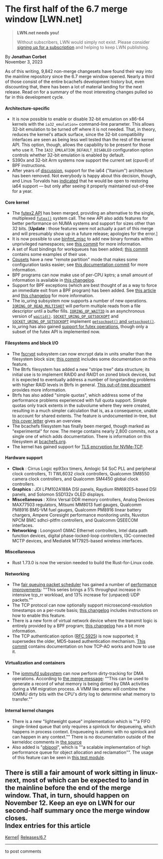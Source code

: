 # The first half of the 6.7 merge window [LWN.net]

> **LWN.net needs you!**
> 
> Without subscribers, LWN would simply not exist. Please consider [signing up for a subscription](/Promo/nst-nag2/subscribe) and helping to keep LWN publishing. 

By **Jonathan Corbet**  
November 3, 2023 

As of this writing, 9,842 non-merge changesets have found their way into the mainline repository since the 6.7 merge window opened. Nearly a third of those consist of the entire bcachefs development history but, even discounting that, there has been a lot of material landing for the next release. Read on for a summary of the most interesting changes pulled so far in this development cycle. 

#### Architecture-specific

  * It is now possible to enable or disable 32-bit emulation on x86-64 kernels with the `ia32_emulation=` command-line parameter. This allows 32-bit emulation to be turned off where it is not needed. That, in theory, reduces the kernel's attack surface, since the 32-bit compatibility interfaces are seen as being less well tested than the rest of the kernel API. This option, though, allows the capability to be present for those who use it. The `IA32_EMULATION_DEFAULT_DISABLED` configuration option controls whether 32-bit emulation is enabled by default. 
  * S390x and 32-bit Arm systems now support the current set (cpuv4) of BPF instructions. 
  * After years of [discussion](/Articles/920259/), support for the ia64 ("Itanium") architecture has been removed. Not everybody is happy about this decision, though, and Linus Torvalds has [indicated](/ml/linux-kernel/CAHk-=whFLZ67ffzt1juryCYcYz6eL_XjQF8WucDzwUR5H65+rA@mail.gmail.com/) that he would be open to restoring ia64 support — but only after seeing it properly maintained out-of-tree for a year. 



#### Core kernel

  * The [futex2 API](/Articles/940944/) has been merged, providing an alternative to the single, multiplexed [`futex()`](https://man7.org/linux/man-pages/man2/futex.2.html) system call. The new API also adds features for better performance on NUMA systems and support for sizes other than 32 bits. [**Update** : those features were not actually a part of this merge and will presumably show up in a future release; apologies for the error.] 
  * It is now possible to use [binfmt_misc](https://docs.kernel.org/admin-guide/binfmt-misc.html) to add new binary formats within unprivileged namespaces; see [this commit](https://git.kernel.org/linus/21ca59b365c0) for more information. 
  * A set of Rust bindings for workqueues has been added; [this commit](https://git.kernel.org/linus/15b286d1fd05) contains some examples of their use. 
  * [Cpusets](https://docs.kernel.org/admin-guide/cgroup-v2.html#cpuset) have a new "remote partition" mode that makes some configuration tasks easier; see [this documentation commit](https://git.kernel.org/linus/efdf7532bd3d) for more information. 
  * BPF programs can now make use of per-CPU kptrs; a small amount of information is available in [this changelog](https://git.kernel.org/linus/1e4a6d975e5c). 
  * Support for BPF exceptions (which are best thought of as a way to force an immediate exit from a BPF program) has been added. See [this article](/Articles/938435/) and [this changelog](https://git.kernel.org/linus/ec6f1b4db95b) for more information. 
  * The io_uring subsystem now supports a number of new operations. [`IORING_OP_READ_MULTISHOT`](https://git.kernel.org/linus/fc68fcda0491) will perform multiple reads from a file descriptor until a buffer fills. [`IORING_OP_WAITID`](https://git.kernel.org/linus/f31ecf671ddc) is an asynchronous version of [`waitid()`](https://man7.org/linux/man-pages/man2/wait.2.html). [`SOCKET_URING_OP_GETSOCKOPT`](https://git.kernel.org/linus/a5d2f99aff6b) and [`SOCKET_URING_OP_SETSOCKOPT`](https://git.kernel.org/linus/4232c6e349f3) implement [`getsockopt()` and `setsockopt()`](https://man7.org/linux/man-pages/man2/getsockopt.2.html). 
  * Io_uring has also gained [support for futex operations](https://git.kernel.org/linus/4de520f1fcef), though only a subset of the futex API is implemented now. 



#### Filesystems and block I/O

  * The [fscrypt](https://docs.kernel.org/filesystems/fscrypt.html) subsystem can now encrypt data in units smaller than the filesystem block size; [this commit](https://git.kernel.org/linus/5b1188847180) includes some documentation on this feature. 
  * The Btrfs filesystem has added a new "stripe tree" data structure; its initial use is to implement RAID0 and RAID1 on zoned block devices, but it is expected to eventually address a number of longstanding problems with higher RAID levels in Btrfs in general. [This out-of-tree document](/ml/linux-btrfs/20230918140515.2597127-1-johannes.thumshirn@wdc.com/) provides more information. 
  * Btrfs has also added "simple quotas", which address some of the performance problems experienced with full quota support. Simple quotas only track extents in the subvolume where they were created, resulting in a much simpler calculation that is, as a consequence, unable to account for shared extents. The feature is undocumented in-tree, but [this cover letter](/Articles/944371/) gives an overview. 
  * The bcachefs filesystem has finally been merged, though marked as "experimental" for now. The merge contains nearly 2,800 commits, not a single one of which adds documentation. There is information on this filesystem at [bcachefs.org](https://bcachefs.org/). 
  * The kernel has gained support for [TLS encryption for NVMe-TCP](/Articles/942817/). 



#### Hardware support

  * **Clock** : Cirrus Logic ep93xx timers, Amlogic S4 SoC PLL and peripheral clock controllers, TI TWL6032 clock controllers, Qualcomm SM8550 camera clock controllers, and Qualcomm SM4450 global clock controllers. 
  * **Graphics** : JDI LPM102A188A DSI panels, Raydium RM692E5-based DSI panels, and Solomon SSD132x OLED displays. 
  * **Miscellaneous** : Xilinx Versal DDR memory controllers, Analog Devices MAX77503 regulators, Mitsumi MM8013 fuel gauges, Qualcomm PM8916 BMS-VM fuel gauges, Qualcomm PM8916 linear battery chargers, Ampere Coresight performance monitoring units, Nuvoton NPCM BMC sdhci-pltfm controllers, and Qualcomm QSEECOM interfaces. 
  * **Networking** : Loongson1 GMAC Ethernet controllers, Intel data path function devices, digital phase-locked-loop controllers, I3C-connected MCTP devices, and Mediatek MT7925-based wireless interfaces. 



#### Miscellaneous

  * Rust 1.73.0 is now the version needed to build the Rust-for-Linux code. 



#### Networking

  * The [fair queuing packet scheduler](https://man7.org/linux/man-pages/man8/tc-fq.8.html) has gained a number of [performance improvements](https://git.kernel.org/linus/b49a948568dc): ""This series brings a 5% throughput increase in intensive tcp_rr workload, and 13% increase for (unpaced) UDP packets."" 
  * The TCP protocol can now optionally support microsecond-resolution timestamps on a per-route basis; [this changelog](https://git.kernel.org/linus/bdf24b4bdfa5) includes instructions on how to enable this feature. 
  * There is a new form of virtual network device where the transmit logic is entirely provided by a BPF program; [this changelog](https://git.kernel.org/linus/35dfaad7188c) has a bit more information. 
  * The TCP authentication option ([RFC 5925](https://datatracker.ietf.org/doc/html/rfc5925)) is now supported; it supersedes the older, MD5-based authentication mechanism. [This commit](https://git.kernel.org/linus/7fe0e38bb669) contains documentation on how TCP-AO works and how to use it. 



#### Virtualization and containers

  * The [iommufd subsystem](https://docs.kernel.org/userspace-api/iommufd.html) can now perform dirty-tracking for DMA operations. According to [the merge message](https://git.kernel.org/linus/463f46e114f7): ""This can be used to generate a record of what memory is being dirtied by DMA activities during a VM migration process. A VMM like qemu will combine the IOMMU dirty bits with the CPU's dirty log to determine what memory to transfer."" 



#### Internal kernel changes

  * There is a new "lightweight queue" implementation which is ""a FIFO single-linked queue that only requires a spinlock for dequeueing, which happens in process context. Enqueueing is atomic with no spinlock and can happen in any context."" There is no documentation outside of the kerneldoc comments in [the source](https://git.kernel.org/linus/de9e82c355f2)
  * Also added is "[objpool](https://git.kernel.org/linus/b4edb8d2d464)", which is ""a scalable implementation of high performance queue for object allocation and reclamation"". The usage of this feature can be seen in [this test module](https://git.kernel.org/linus/92f90d3b0d5e). 



There is still a fair amount of work sitting in linux-next, most of which can be expected to land in the mainline before the end of the merge window. That, in turn, should happen on November 12. Keep an eye on LWN for our second-half summary once the merge window closes.  
Index entries for this article  
---  
[Kernel](/Kernel/Index)| [Releases/6.7](/Kernel/Index#Releases-6.7)  
  


* * *

to post comments 
